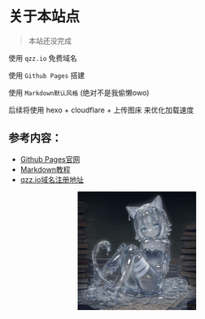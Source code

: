 # 关于本站点

> 本站还没完成

使用 `qzz.io` 免费域名

使用 `Github Pages` 搭建

使用 `Markdown默认风格` (绝对不是我偷懒owo)

后续将使用 hexo + cloudflare + 上传图床 来优化加载速度

## 参考内容：
- [Github Pages官网](https://pages.github.com/)
- [Markdown教程](https://markdown.com.cn/)
- [qzz.io域名注册地址](https://domain.digitalplat.org/)

<p align="center"><img src="docs/images/OWO.jpg" width="233"/></p>
